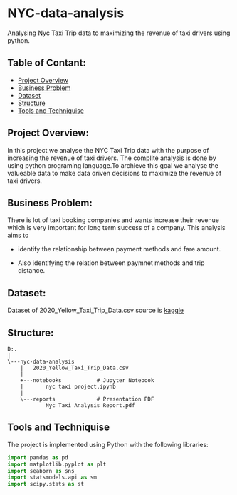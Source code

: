 # NYC-data-analysis
Analysing Nyc Taxi Trip data to maximizing the revenue of taxi drivers using python.
## Table of Contant:
- [Project Overview](#project-Overview)
- [Business Problem](#Business-Problem)
- [Dataset](#Dataset)
- [Structure](#Structure)
- [Tools and Techniquise](#Tools-and-Techniquise)

  
## Project Overview:
In this project we analyse the NYC Taxi Trip data with the purpose of increasing the revenue of taxi drivers.
The complite analysis is done by using python programing language.To archieve this goal we analyse the valueable
data to make data driven decisions to maximize the revenue of taxi drivers.

## Business Problem:
There is lot of taxi booking companies and wants increase their revenue which is very important for long term
success of a company. This analysis aims to 

- identify the relationship between payment methods and fare amount.

- Also identifying the relation between paymnet methods and trip distance.

## Dataset:
Dataset of 2020_Yellow_Taxi_Trip_Data.csv source is [kaggle](https://www.kaggle.com/)

## Structure:
```
D:.
|   
\---nyc-data-analysis
    |   2020_Yellow_Taxi_Trip_Data.csv
    |   
    +---notebooks			# Jupyter Notebook
    |       nyc taxi project.ipynb
    |       
    \---reports				# Presentation PDF
            Nyc Taxi Analysis Report.pdf
```

## Tools and Techniquise
The project is implemented using Python with the following libraries:

```python
import pandas as pd
import matplotlib.pyplot as plt
import seaborn as sns
import statsmodels.api as sm
import scipy.stats as st
```







 

